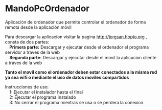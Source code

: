 # MandoPcOrdenador
Aplicación de ordenador que permite controlar el ordenador de forma remota desde la aplicación móvil 

Para descargar la aplicacion visitar la pagina http://jorgsan.hopto.org , consta de dos partes:
<br>&emsp;<strong>Primera parte:</strong> Descargar y ejecutar desde el ordenador el programa servidor a traves de la web
<br>&emsp;<strong>Segunda parte:</strong> Descargar y ejecutar desde el movil la aplicacion cliente a traves de la web

<strong>Tanto el movil como el ordenador deben estar conectados a la misma red ya sea wifi o mediante el uso de datos moviles compartidos</strong>

Instrucciones de uso:
<br>&emsp;1: Ejecutar el instalador hasta el final
<br>&emsp;2: Ejecutar el programa instalado
<br>&emsp;3: No cerrar el programa mientras se usa o se perdera la conexion
